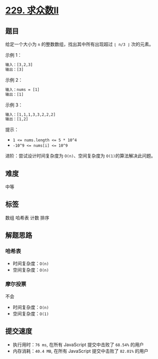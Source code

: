 # [229. 求众数II](https://leetcode-cn.com/problems/majority-element-ii/)

## 题目

给定一个大小为 `n` 的整数数组，找出其中所有出现超过 `⌊ n/3 ⌋` 次的元素。

示例 1：

```txt
输入：[3,2,3]
输出：[3]
```

示例 2：

```txt
输入：nums = [1]
输出：[1]
```

示例 3：

```txt
输入：[1,1,1,3,3,2,2,2]
输出：[1,2]
```

提示：

- `1 <= nums.length <= 5 * 10^4`
- `-10^9 <= nums[i] <= 10^9`

进阶：尝试设计时间复杂度为 `O(n)`、空间复杂度为 `O(1)`的算法解决此问题。

## 难度

中等

## 标签

数组 哈希表 计数 排序

## 解题思路

### 哈希表

- 时间复杂度：`O(n)`
- 空间复杂度：`O(n)`

### 摩尔投票

不会

- 时间复杂度：`O(n)`
- 空间复杂度：`O(1)`

## 提交速度

- 执行用时：`76 ms`, 在所有 JavaScript 提交中击败了 `68.54%` 的用户
- 内存消耗：`40.4 MB`, 在所有 JavaScript 提交中击败了 `82.01%` 的用户
